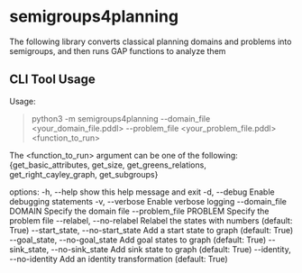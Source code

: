 # semigroups4planning

The following library converts classical planning domains and problems into semigroups, and then runs GAP functions to analyze them

## CLI Tool Usage

Usage:
> python3 -m semigroups4planning --domain_file <your_domain_file.pddl> --problem_file <your_problem_file.pddl> <function_to_run>

The <function_to_run> argument can be one of the following:
{get_basic_attributes, get_size, get_greens_relations, get_right_cayley_graph, get_subgroups}

options:
  -h, --help                        show this help message and exit
  -d, --debug                       Enable debugging statements
  -v, --verbose                     Enable verbose logging
  --domain_file DOMAIN              Specify the domain file
  --problem_file PROBLEM            Specify the problem file
  --relabel, --no-relabel           Relabel the states with numbers (default: True)
  --start_state, --no-start_state   Add a start state to graph (default: True)
  --goal_state, --no-goal_state     Add goal states to graph (default: True)
  --sink_state, --no-sink_state     Add sink state to graph (default: True)
  --identity, --no-identity         Add an identity transformation (default: True)
